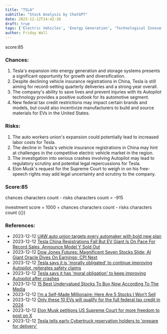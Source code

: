 ```yaml
---
title: "TSLA"
subtitle: "Stock Analysis by ChatGPT"
date: 2023-12-12T14:42:28
draft: true
tags: ['Electric Vehicles', 'Energy Generation', 'Technological Innovation', 'Regulatory Scrutiny', 'Market Competition']
author: Friday Wall
---
```


score:85
### Chances:
1. Tesla's expansion into energy generation and storage systems presents a significant opportunity for growth and diversification.
2. Despite declining vehicle insurance registrations in China, Tesla is still aiming for record-setting quarterly deliveries and a strong year overall.
3. The company's ability to save lives and prevent injuries with its Autopilot technology provides a positive outlook for its automotive segment.
4. New federal tax credit restrictions may impact certain brands and models, but could also incentivize manufacturers to build and source materials for EVs in the United States.
### Risks:
1. The auto workers union's expansion could potentially lead to increased labor costs for Tesla.
2. The decline in Tesla's vehicle insurance registrations in China may hint at challenges in the competitive electric vehicle market in the region.
3. The investigation into serious crashes involving Autopilot may lead to regulatory scrutiny and potential legal repercussions for Tesla.
4. Elon Musk's request for the Supreme Court to weigh in on his free-speech rights may add legal uncertainty and scrutiny to the company.
### Score:85
chances characters count - risks characters count = -915

investment score = 1000 + chances characters count - risks characters count
{{<tradingview symbol="Nasdaq:TSLA">}}
### References:
- 2023-12-12 [UAW auto union targets every automaker with bold new plan](https://finance.yahoo.com/m/37a3cbeb-b294-3ecf-a5a8-ee0859edebe7/uaw-auto-union-targets-every.html)
- 2023-12-12 [Tesla China Registrations Fall But EV Giant Is On Pace For Record Sales, Announce Model Y Sold Out](https://finance.yahoo.com/m/eb53185d-8b8a-3277-8dec-2c94f5628ee6/tesla-china-registrations.html)
- 2023-12-12 [Dow Jones Futures: Magnificent Seven Stocks Slide; AI Giant Oracle Dives On Earnings; CPI Next](https://finance.yahoo.com/m/42d7f6dd-d2cf-3b37-be74-0ad95bb009fd/dow-jones-futures%3A.html)
- 2023-12-12 [Tesla says it is 'morally obligated' to continue improving Autopilot, reiterates safety claims](https://ca.finance.yahoo.com/news/tesla-says-morally-obligated-continue-034358258.html)
- 2023-12-12 [Tesla says it has 'moral obligation' to keep improving Autopilot after crashes](https://finance.yahoo.com/news/tesla-says-morally-obligated-continue-034358561.html)
- 2023-12-12 [15 Best Undervalued Stocks To Buy Now According To The Media](https://finance.yahoo.com/news/15-best-undervalued-stocks-buy-213729908.html)
- 2023-12-12 [I’m a Self-Made Millionaire: Here Are 5 Stocks I Won’t Sell](https://finance.yahoo.com/news/m-self-made-millionaire-5-110020385.html)
- 2023-12-12 [Only these 10 EVs will qualify for the full federal tax credit in 2024](https://finance.yahoo.com/m/a0b6a964-c7c4-3007-b9a0-d58fff846f34/only-these-10-evs-will.html)
- 2023-12-12 [Elon Musk petitions US Supreme Court for more freedom to post on X](https://www.cnn.com/2023/12/11/tech/elon-musk-petitions-us-supreme-court?cid=external-feeds_iluminar_yahoo&.tsrc=rss)
- 2023-12-12 [Tesla tells early Cybertruck reservation holders to 'prepare for delivery'](https://finance.yahoo.com/news/tesla-tells-early-cybertruck-reservation-holders-to-prepare-for-delivery-180428993.html)


                